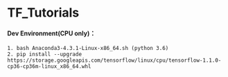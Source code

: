 # TF_Tutorials

#### Dev Environment(CPU only)：

    1. bash Anaconda3-4.3.1-Linux-x86_64.sh (python 3.6)
    2. pip install --upgrade https://storage.googleapis.com/tensorflow/linux/cpu/tensorflow-1.1.0-cp36-cp36m-linux_x86_64.whl
